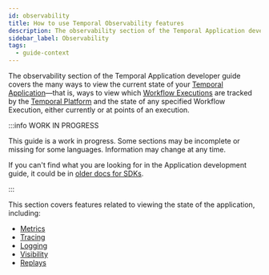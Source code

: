 ```yaml
---
id: observability
title: How to use Temporal Observability features
description: The observability section of the Temporal Application developer guide covers the many ways to view the current state of your Temporal Application—that is, ways to view which Workflow Executions are tracked by the Temporal Platform and the state of any specified Workflow Execution, either currently or at points of an execution
sidebar_label: Observability
tags:
  - guide-context
---
```


The observability section of the Temporal Application developer guide covers the many ways to view the current state of your [Temporal Application](/concepts/what-is-a-temporal-application)—that is, ways to view which [Workflow Executions](/concepts/what-is-a-workflow-execution) are tracked by the [Temporal Platform](/concepts/what-is-the-temporal-platform) and the state of any specified Workflow Execution, either currently or at points of an execution.

:::info WORK IN PROGRESS

This guide is a work in progress.
Some sections may be incomplete or missing for some languages.
Information may change at any time.

If you can't find what you are looking for in the Application development guide, it could be in [older docs for SDKs](/sdks).

:::

This section covers features related to viewing the state of the application, including:

- [Metrics](#metrics)
- [Tracing](#tracing)
- [Logging](#logging)
- [Visibility](#visibility)
- [Replays](#replays)
